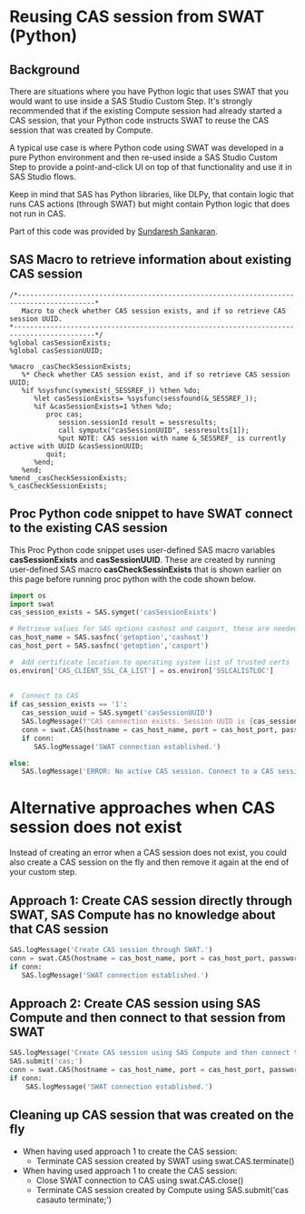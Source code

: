 # Reusing CAS session from SWAT (Python)

## Background

There are situations where you have Python logic that uses SWAT that you would want to use inside a SAS Studio Custom Step. It's strongly recommended that if the existing Compute session had already started a CAS session, that your Python code instructs SWAT to reuse the CAS session that was created by Compute.

A typical use case is where Python code using SWAT was developed in a pure Python environment and then re-used inside a SAS Studio Custom Step to  provide
a point-and-click UI on top of that functionality and use it in SAS Studio flows. 

Keep in mind that SAS has Python libraries, like DLPy, that contain logic that runs CAS actions (through SWAT) but might contain Python logic that does not run in CAS. 

Part of this code was provided by [Sundaresh Sankaran](https://github.com/SundareshSankaran).

## SAS Macro to retrieve information about existing CAS session

```SAS
/*-----------------------------------------------------------------------------------------*
   Macro to check whether CAS session exists, and if so retrieve CAS session UUID.
*------------------------------------------------------------------------------------------*/
%global casSessionExists;
%global casSessionUUID;

%macro _casCheckSessionExists;
   %* Check whether CAS session exist, and if so retrieve CAS session UUID;
   %if %sysfunc(symexist(_SESSREF_)) %then %do;
      %let casSessionExists= %sysfunc(sessfound(&_SESSREF_));
      %if &casSessionExists=1 %then %do;
         proc cas;
            session.sessionId result = sessresults;
            call symputx("casSessionUUID", sessresults[1]);
            %put NOTE: CAS session with name &_SESSREF_ is currently active with UUID &casSessionUUID;
         quit;
      %end;
   %end;
%mend _casCheckSessionExists;
%_casCheckSessionExists;
```

## Proc Python code snippet to have SWAT connect to the existing CAS session

This Proc Python code snippet uses user-defined SAS macro variables **casSessionExists** and **casSessionUUID**. These are created by running user-defined SAS macro **casCheckSessinExists** that is shown earlier on this page before running proc python with the code shown below.

```Python
import os
import swat
cas_session_exists = SAS.symget('casSessionExists')

# Retrieve values for SAS options cashost and casport, these are needed by SWAT connection 
cas_host_name = SAS.sasfnc('getoption','cashost')
cas_host_port = SAS.sasfnc('getoption','casport')

#  Add certificate location to operating system list of trusted certs
os.environ['CAS_CLIENT_SSL_CA_LIST'] = os.environ['SSLCALISTLOC']
                                                                                                                  
                                                               
#  Connect to CAS
if cas_session_exists == '1':
   cas_session_uuid = SAS.symget('casSessionUUID')
   SAS.logMessage(f"CAS connection exists. Session UUID is {cas_session_uuid}")   
   conn = swat.CAS(hostname = cas_host_name, port = cas_host_port, password = os.environ['SAS_SERVICES_TOKEN'], session = cas_session_uuid)
   if conn:
      SAS.logMessage('SWAT connection established.')

else:
   SAS.logMessage('ERROR: No active CAS session. Connect to a CAS session in upstream step in the flow.')
```

# Alternative approaches when CAS session does not exist
Instead of creating an error when a CAS session does not exist, you could also create a CAS session on the fly and then remove it again at the end of your custom step.

## Approach 1: Create CAS session directly through SWAT, SAS Compute has no knowledge about that CAS session
```Python
SAS.logMessage('Create CAS session through SWAT.')
conn = swat.CAS(hostname = cas_host_name, port = cas_host_port, password = os.environ['SAS_SERVICES_TOKEN'])
if conn:
   SAS.logMessage('SWAT connection established.')
```

## Approach 2: Create CAS session using SAS Compute and then connect to that session from SWAT
```Python
SAS.logMessage('Create CAS session using SAS Compute and then connect to that same session through SWAT.')
SAS.submit('cas;')
conn = swat.CAS(hostname = cas_host_name, port = cas_host_port, password = os.environ['SAS_SERVICES_TOKEN'])
if conn:
    SAS.logMessage('SWAT connection established.')
```

## Cleaning up CAS session that was created on the fly
 * When having used approach 1 to create the CAS session:
     * Terminate CAS session created by SWAT using swat.CAS.terminate()
 * When having used approach 1 to create the CAS session:
     * Close SWAT connection to CAS using swat.CAS.close()
     * Terminate CAS session created by Compute using SAS.submit('cas casauto terminate;')
